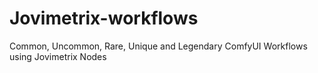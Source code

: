 # Jovimetrix-workflows
Common, Uncommon, Rare, Unique and Legendary ComfyUI Workflows using Jovimetrix Nodes
